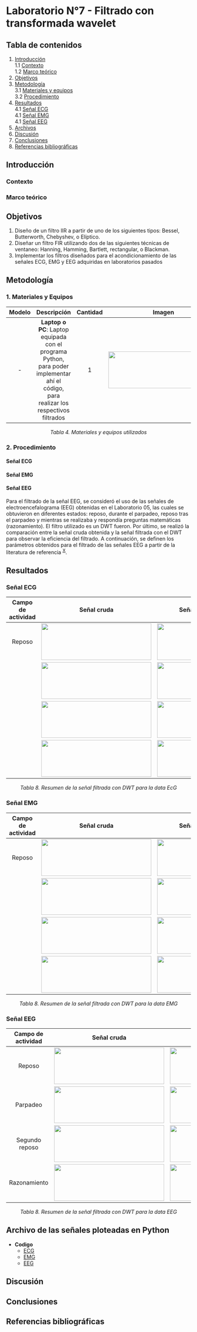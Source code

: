 # Laboratorio N°7 - Filtrado con transformada wavelet
## **Tabla de contenidos**
1. [Introducción](#introduccion)\
   1.1 [Contexto](#contexto)\
   1.2 [Marco teórico](#marco)
2. [Objetivos](#objetivos)
3. [Metodología](#metodologia)\
   3.1 [Materiales y equipos](#materiales)\
   3.2 [Procedimiento](#adquisicion)
4. [Resultados](#resultados)\
   4.1 [Señal ECG](#ecg)\
   4.1 [Señal EMG](#emg)\
   4.1 [Señal EEG](#eeg)
5. [Archivos](#archivos)
6. [Discusión](#discusion)
7. [Conclusiones](#conclusiones)
8. [Referencias bibliográficas](#referencias)

  
<a name="introduccion"></a>
## **Introducción**
<a name="contexto"></a>
### **Contexto**

<a name="marco"></a>
### **Marco teórico**


<a name="objetivos"></a>
## Objetivos
1. Diseño de un filtro IIR a partir de uno de los siguientes tipos: Bessel, Butterworth, Chebyshev, o Elíptico.
2. Diseñar un filtro FIR utilizando dos de las siguientes técnicas de ventaneo: Hanning, Hamming, Bartlett, rectangular, o Blackman.
3. Implementar los filtros diseñados para el acondicionamiento de las señales ECG, EMG y EEG adquiridas en laboratorios pasados

<a name="metodologia"></a>
## Metodología 

<a name="materiales"></a>
### 1. Materiales y Equipos

<div align="center">

|  **Modelo**  | **Descripción** | **Cantidad** | **Imagen** |
|:------------:|:---------------:|:------------:|:----------:|
|-|**Laptop o PC**: Laptop equipada con el programa Python, para poder implementar ahí el código, para realizar los respectivos filtrados|1|<image width="300" height="100" src="https://github.com/sofiacespedes22/ISB_2024_G8/assets/164541825/1e850abc-e826-47a5-aa7b-292a134d94ec">|

<p align="center"><i>Tabla 4. Materiales y equipos utilizados</i></p>
</div>

<a name="adquisicion"></a>
### 2. Procedimiento
#### Señal ECG


#### Señal EMG




#### Señal EEG


Para el filtrado de la señal EEG, se consideró el uso de las señales de electroencefalograma (EEG) obtenidas en el Laboratorio 05, las cuales se obtuvieron en diferentes estados: reposo, durante el parpadeo, reposo tras el parpadeo y mientras se realizaba y respondía preguntas matemáticas (razonamiento). El filtro utilizado es un DWT fueron. Por último, se realizó la comparación entre la señal cruda obtenida y la señal filtrada con el DWT para observar la eficiencia del filtrado. A continuación, se definen los parámetros obtenidos para el filtrado de las señales EEG a partir de la literatura de referencia <sup>[X]()</sup>.




<a name="resultados"></a>
## Resultados

<a name="ecg"></a>
### Señal ECG
<div align="center">

|  **Campo de actividad**  | **Señal cruda** | **Señal filtrada con DWT** |
|:------------:|:---------------:|:------------:|
|Reposo|<image width="300" height="100" src="">|<image width="300" height="100" src="">|
||<image width="300" height="100" src="">|<image width="300" height="100" src="">|
||<image width="300" height="100" src="">|<image width="300" height="100" src="">|
||<image width="300" height="100" src="">|<image width="300" height="100" src="">|
<p align="center"><i>Tabla 8. Resumen de la señal filtrada con DWT para la data EcG </i></p>
</div>

<a name="emg"></a>
### Señal EMG
<div align="center">

|  **Campo de actividad**  | **Señal cruda** | **Señal filtrada con DWT** |
|:------------:|:---------------:|:------------:|
|Reposo|<image width="300" height="100" src="">|<image width="300" height="100" src="">|
||<image width="300" height="100" src="">|<image width="300" height="100" src="">|
||<image width="300" height="100" src="">|<image width="300" height="100" src="">|
||<image width="300" height="100" src="">|<image width="300" height="100" src="">|
<p align="center"><i>Tabla 8. Resumen de la señal filtrada con DWT para la data EMG </i></p>
</div>

<a name="eeg"></a>
### Señal EEG
<div align="center">
	
|  **Campo de actividad**  | **Señal cruda** | **Señal filtrada con DWT** |
|:------------:|:---------------:|:------------:|
|Reposo|<image width="300" height="100" src="">|<image width="300" height="100" src="">|
|Parpadeo|<image width="300" height="100" src="">|<image width="300" height="100" src="">|
|Segundo reposo|<image width="300" height="100" src="">|<image width="300" height="100" src="">|
|Razonamiento|<image width="300" height="100" src="">|<image width="300" height="100" src="">|
<p align="center"><i>Tabla 8. Resumen de la señal filtrada con DWT para la data EEG </i></p>
</div>

<a name="archivos"></a>
## Archivo de las señales ploteadas en Python
* **Codigo**
  - [ECG]()
  - [EMG]()
  - [EEG]()

<a name="discusion"></a>
## Discusión


<a name="conclusiones"></a>
## Conclusiones

<a name="referencias"></a>
## Referencias bibliográficas
